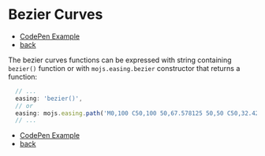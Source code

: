 # Bezier Curves

- [CodePen Example](https://codepen.io/sol0mka/pen/BzWLre?editors=0010)
- [back](/api)

The bezier curves functions can be expressed with string containing `bezier()` function or with `mojs.easing.bezier` constructor that returns a function:

```javascript
  // ...
  easing: 'bezier()',
  // or
  easing: mojs.easing.path('M0,100 C50,100 50,67.578125 50,50 C50,32.421875 50,0 100,0')
  // ...
```

- [CodePen Example](https://codepen.io/sol0mka/pen/BzWLre?editors=0010)
- [back](/api)
